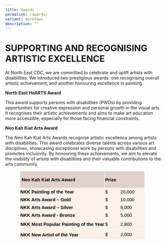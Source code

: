 ```yaml
---
title: Awards
permalink: /awards/
variant: markdown
description: ""
---
```

# SUPPORTING AND RECOGNISING ARTISTIC EXCELLENCE

At North East CDC, we are committed to celebrate and uplift artists with disabilities. We introduced two prestigious awards: one recognising overall artistic achievement, and another honouring excellence in painting.&nbsp;

**North East HeARTS Award**

This award supports persons with disabilities (PWDs) by providing opportunities for creative expression and personal growth in the visual arts. It recognises their artistic achievements and aims to make art education more accessible, especially for those facing financial constraints.

**Neo Kah Kiat Arts Award**

The Neo Kah Kiat Arts Awards recognise artistic excellence among artists with disabilities. This award celebrates diverse talents across various art disciplines, showcasing exceptional work by persons with disabilities and promotes inclusivity. By honouring these achievements, we aim to elevate the visibility of artists with disabilities and their valuable contributions to the arts community.

<table style="color: rgb(34, 34, 34); font-family: Arial, Helvetica, sans-serif; font-size: small; font-style: normal; font-variant-ligatures: normal; font-variant-caps: normal; font-weight: 400; letter-spacing: normal; orphans: 2; text-align: start; text-transform: none; widows: 2; word-spacing: 0px; -webkit-text-stroke-width: 0px; white-space: normal; background-color: rgb(255, 255, 255); text-decoration-thickness: initial; text-decoration-style: initial; text-decoration-color: initial; width: 300.5pt; margin-left: 35.2pt; border-collapse: collapse;" width="401" cellpadding="0" cellspacing="0" border="0"><tbody><tr style="height: 40.2pt;"><td style="margin: 0px; width: 205.55pt; border: 1pt solid white; background: rgb(225, 209, 204); padding: 0.4pt 0.4pt 0in; height: 40.2pt;" width="274"><p style="margin: 0in; font-size: 12pt; font-family: Aptos, sans-serif;" class="m_5134494464862196722xmsonormal"><b><span style="font-size: 11pt; color: black;">&nbsp;Neo Kah Kiat Arts Award</span></b><u></u><u></u></p></td><td style="margin: 0px; width: 94.95pt; border-top: 1pt solid white; border-right: 1pt solid white; border-bottom: 1pt solid white; border-image: initial; border-left: none; background: rgb(225, 209, 204); padding: 0.4pt 0.4pt 0in; height: 40.2pt;" width="127"><p style="margin: 0in; font-size: 12pt; font-family: Aptos, sans-serif;" class="m_5134494464862196722xmsonormal"><b><span style="font-size: 11pt; color: black;">Prize &nbsp;</span></b><u></u><u></u></p></td></tr><tr style="height: 18.8pt;"><td style="margin: 0px; width: 205.55pt; border-right: 1pt solid white; border-bottom: 1pt solid white; border-left: 1pt solid white; border-image: initial; border-top: none; background: rgb(252, 240, 232); padding: 0.4pt 0.4pt 0in; height: 18.8pt;" width="274"><p style="margin: 0in; font-size: 12pt; font-family: Aptos, sans-serif;" class="m_5134494464862196722xmsonormal"><b><span style="font-size: 11pt; color: black;">NKK Painting of the Year</span></b><u></u><u></u></p></td><td style="margin: 0px; width: 94.95pt; border-top: none; border-left: none; border-bottom: 1pt solid white; border-right: 1pt solid white; background: rgb(252, 240, 232); padding: 0.4pt 0.4pt 0in; height: 18.8pt;" width="127"><p style="margin: 0in; font-size: 12pt; font-family: Aptos, sans-serif;" class="m_5134494464862196722xmsonormal"><span style="font-size: 11pt; color: black;">$&nbsp;&nbsp;&nbsp;&nbsp;&nbsp;&nbsp;&nbsp;&nbsp;&nbsp; 20,000</span><u></u><u></u></p></td></tr><tr style="height: 18.8pt;"><td style="margin: 0px; width: 205.55pt; border-right: 1pt solid white; border-bottom: 1pt solid white; border-left: 1pt solid white; border-image: initial; border-top: none; background: rgb(252, 240, 232); padding: 0.4pt 0.4pt 0in; height: 18.8pt;" width="274"><p style="margin: 0in; font-size: 12pt; font-family: Aptos, sans-serif;" class="m_5134494464862196722xmsonormal"><b><span style="font-size: 11pt; color: black;">NKK Arts Award – Gold</span></b><u></u><u></u></p></td><td style="margin: 0px; width: 94.95pt; border-top: none; border-left: none; border-bottom: 1pt solid white; border-right: 1pt solid white; background: rgb(252, 240, 232); padding: 0.4pt 0.4pt 0in; height: 18.8pt;" width="127"><p style="margin: 0in; font-size: 12pt; font-family: Aptos, sans-serif;" class="m_5134494464862196722xmsonormal"><span style="font-size: 11pt; color: black;">$&nbsp;&nbsp;&nbsp;&nbsp;&nbsp;&nbsp;&nbsp;&nbsp;&nbsp; 10,000</span><u></u><u></u></p></td></tr><tr style="height: 18.8pt;"><td style="margin: 0px; width: 205.55pt; border-right: 1pt solid white; border-bottom: 1pt solid white; border-left: 1pt solid white; border-image: initial; border-top: none; background: rgb(252, 240, 232); padding: 0.4pt 0.4pt 0in; height: 18.8pt;" width="274"><p style="margin: 0in; font-size: 12pt; font-family: Aptos, sans-serif;" class="m_5134494464862196722xmsonormal"><b><span style="font-size: 11pt; color: black;">NKK Arts Award – Silver</span></b><u></u><u></u></p></td><td style="margin: 0px; width: 94.95pt; border-top: none; border-left: none; border-bottom: 1pt solid white; border-right: 1pt solid white; background: rgb(252, 240, 232); padding: 0.4pt 0.4pt 0in; height: 18.8pt;" width="127"><p style="margin: 0in; font-size: 12pt; font-family: Aptos, sans-serif;" class="m_5134494464862196722xmsonormal"><span style="font-size: 11pt; color: black;">$&nbsp;&nbsp;&nbsp;&nbsp;&nbsp;&nbsp;&nbsp;&nbsp;&nbsp; 8,000</span><u></u><u></u></p></td></tr><tr style="height: 18.8pt;"><td style="margin: 0px; width: 205.55pt; border-right: 1pt solid white; border-bottom: 1pt solid white; border-left: 1pt solid white; border-image: initial; border-top: none; background: rgb(252, 240, 232); padding: 0.4pt 0.4pt 0in; height: 18.8pt;" width="274"><p style="margin: 0in; font-size: 12pt; font-family: Aptos, sans-serif;" class="m_5134494464862196722xmsonormal"><b><span style="font-size: 11pt; color: black;">NKK Arts Award - Bronze</span></b><u></u><u></u></p></td><td style="margin: 0px; width: 94.95pt; border-top: none; border-left: none; border-bottom: 1pt solid white; border-right: 1pt solid white; background: rgb(252, 240, 232); padding: 0.4pt 0.4pt 0in; height: 18.8pt;" width="127"><p style="margin: 0in; font-size: 12pt; font-family: Aptos, sans-serif;" class="m_5134494464862196722xmsonormal"><span style="font-size: 11pt; color: black;">$&nbsp;&nbsp;&nbsp;&nbsp;&nbsp;&nbsp;&nbsp;&nbsp;&nbsp; 5,000</span><u></u><u></u></p></td></tr><tr style="height: 24.85pt;"><td style="margin: 0px; width: 205.55pt; border-right: 1pt solid white; border-bottom: 1pt solid white; border-left: 1pt solid white; border-image: initial; border-top: none; background: rgb(252, 240, 232); padding: 0.6pt 0.6pt 0in; height: 24.85pt;" width="274"><p style="margin: 0in; font-size: 12pt; font-family: Aptos, sans-serif;" class="m_5134494464862196722xmsonormal"><b><span style="font-size: 11pt; color: black;" lang="EN-US">NKK Most Popular Painting of the Year</span></b><u></u><u></u></p></td><td style="margin: 0px; width: 94.95pt; border-top: none; border-left: none; border-bottom: 1pt solid white; border-right: 1pt solid white; background: rgb(252, 240, 232); padding: 0.4pt 0.4pt 0in; height: 24.85pt;" width="127"><p style="margin: 0in; font-size: 12pt; font-family: Aptos, sans-serif;" class="m_5134494464862196722xmsonormal"><span style="font-size: 11pt; color: black;">$&nbsp;&nbsp;&nbsp;&nbsp;&nbsp;&nbsp;&nbsp;&nbsp;&nbsp; 2,800</span><u></u><u></u></p></td></tr><tr style="height: 24.85pt;"><td style="margin: 0px; width: 205.55pt; border-right: 1pt solid white; border-bottom: 1pt solid white; border-left: 1pt solid white; border-image: initial; border-top: none; background: rgb(252, 240, 232); padding: 0.6pt 0.6pt 0in; height: 24.85pt;" width="274"><p style="margin: 0in; font-size: 12pt; font-family: Aptos, sans-serif;" class="m_5134494464862196722xmsonormal"><b><span style="font-size: 11pt; color: black;" lang="EN-US">NKK New Artist of the Year</span></b><u></u><u></u></p></td><td style="margin: 0px; width: 94.95pt; border-top: none; border-left: none; border-bottom: 1pt solid white; border-right: 1pt solid white; background: rgb(252, 240, 232); padding: 0.4pt 0.4pt 0in; height: 24.85pt;" width="127"><p style="margin: 0in; font-size: 12pt; font-family: Aptos, sans-serif;" class="m_5134494464862196722xmsonormal"><span style="font-size: 11pt; color: black;">$&nbsp;&nbsp;&nbsp;&nbsp;&nbsp;&nbsp;&nbsp;&nbsp;&nbsp; 2,000</span></p></td></tr></tbody></table>